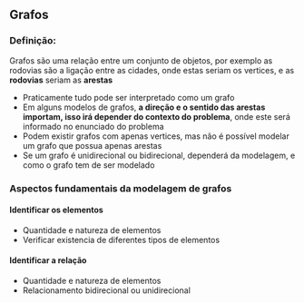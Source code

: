 ## Grafos
### Definição:
Grafos são uma relação entre um conjunto de objetos, por exemplo as rodovias são a ligação entre as cidades, onde estas seriam os vertices, e as **rodovias** seriam as **arestas**
 - Praticamente tudo pode ser interpretado como um grafo
 - Em alguns modelos de grafos, **a direção e o sentido das arestas importam, isso irá depender do contexto do problema**, onde este será informado no enunciado do problema
- Podem existir grafos com apenas vertices, mas não é possível modelar um grafo que possua apenas arestas
- Se um grafo é unidirecional ou bidirecional, dependerá da modelagem, e como o grafo tem de ser modelado
### Aspectos fundamentais da modelagem de grafos
#### Identificar os elementos
- Quantidade e natureza de elementos
- Verificar existencia de diferentes tipos de elementos
#### Identificar a relação
- Quantidade e natureza de elementos
- Relacionamento bidirecional ou unidirecional 

